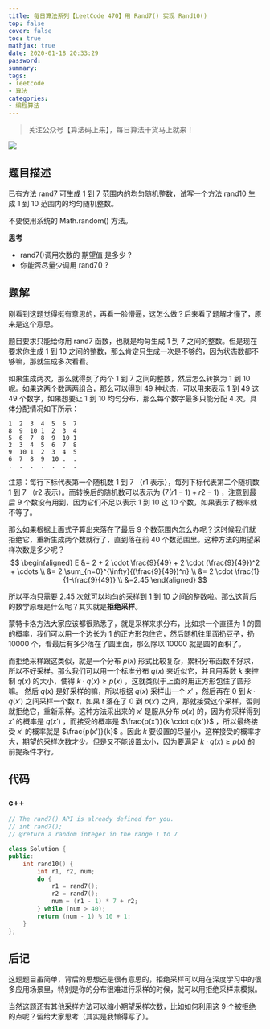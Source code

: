 ```yaml
---
title: 每日算法系列【LeetCode 470】用 Rand7() 实现 Rand10()
top: false
cover: false
toc: true
mathjax: true
date: 2020-01-18 20:33:29
password:
summary:
tags:
- leetcode
- 算法
categories:
- 编程算法
---
```


> 关注公众号【算法码上来】，每日算法干货马上就来！

![](/medias/contact.jpg)

## 题目描述
已有方法 rand7 可生成 1 到 7 范围内的均匀随机整数，试写一个方法 rand10 生成 1 到 10 范围内的均匀随机整数。

不要使用系统的 Math.random() 方法。

**思考**
* rand7()调用次数的 期望值 是多少 ?
* 你能否尽量少调用 rand7() ?


## 题解
刚看到这题觉得挺有意思的，再看一脸懵逼，这怎么做？后来看了题解才懂了，原来是这个意思。

题目要求只能给你用 rand7 函数，也就是均匀生成 1 到 7 之间的整数。但是现在要求你生成 1 到 10 之间的整数，那么肯定只生成一次是不够的，因为状态数都不够嘛，那就生成多次看看。

如果生成两次，那么就得到了两个 1 到 7 之间的整数，然后怎么转换为 1 到 10 呢。如果这两个数两两组合，那么可以得到 49 种状态，可以用来表示 1 到 49 这 49 个数字，如果想要让 1 到 10 均匀分布，那么每个数字最多只能分配 4 次。具体分配情况如下所示：
```text
1  2  3  4  5  6  7
8  9  10 1  2  3  4
5  6  7  8  9  10 1
2  3  4  5  6  7  8
9  10 1  2  3  4  5
6  7  8  9  10 .  .
.  .  .  .  .  .  .
```
注意：每行下标代表第一个随机数 1 到 7 （r1 表示），每列下标代表第二个随机数 1 到 7 （r2 表示）。而转换后的随机数可以表示为 $(7 (r1 - 1) + r2 - 1) % 10 + 1$ ，注意到最后 9 个数没有用到，因为它们不足以表示 1 到 10 这 10 个数，如果表示了概率就不等了。

那么如果根据上面式子算出来落在了最后 9 个数范围内怎么办呢？这时候我们就拒绝它，重新生成两个数就行了，直到落在前 40 个数范围里。这种方法的期望采样次数是多少呢？
$$
    \begin{aligned}
        E &= 2 + 2 \cdot \frac{9}{49} + 2 \cdot (\frac{9}{49})^2 + \cdots \\
        &= 2 \sum_{n=0}^{\infty}{(\frac{9}{49})^n} \\
        &= 2 \cdot \frac{1}{1-\frac{9}{49}} \\
        &=2.45
    \end{aligned}
$$

所以平均只需要 2.45 次就可以均匀的采样到 1 到 10 之间的整数啦。那么这背后的数学原理是什么呢？其实就是**拒绝采样**。

蒙特卡洛方法大家应该都很熟悉了，就是采样来求分布，比如求一个直径为 1 的圆的概率，我们可以用一个边长为 1 的正方形包住它，然后随机往里面扔豆子，扔 10000 个，看最后有多少落在了圆里面，那么除以 10000 就是圆的面积了。

而拒绝采样跟这类似，就是一个分布 $p(x)$ 形式比较复杂，累积分布函数不好求，所以不好采样。那么我们可以用一个标准分布 $q(x)$ 来近似它，并且用系数 $k$ 来控制 $q(x)$ 的大小，使得 $k \cdot q(x) \ge p(x)$ ，这就类似于上面的用正方形包住了圆形嘛。 然后 $q(x)$ 是好采样的嘛，所以根据 $q(x)$ 采样出一个 $x'$ ，然后再在 0 到 $k \cdot q(x')$ 之间采样一个数 $t$，如果 $t$ 落在了 0 到 $p(x')$ 之间，那就接受这个采样，否则就拒绝它，重新采样。这种方法采出来的 $x'$ 是服从分布 $p(x)$ 的，因为你采样得到 $x'$ 的概率是 $q(x')$ ，而接受的概率是 $\frac{p(x')}{k \cdot q(x')}$ ，所以最终接受 $x'$ 的概率就是 $\frac{p(x')}{k}$ 。因此 $k$ 要设置的尽量小，这样接受的概率才大，期望的采样次数才少。但是又不能设置太小，因为要满足 $k \cdot q(x) \ge p(x)$ 的前提条件才行。

## 代码
### c++
```cpp
// The rand7() API is already defined for you.
// int rand7();
// @return a random integer in the range 1 to 7

class Solution {
public:
    int rand10() {
        int r1, r2, num;
        do {
            r1 = rand7();
            r2 = rand7();
            num = (r1 - 1) * 7 + r2;
        } while (num > 40);
        return (num - 1) % 10 + 1;
    }
};
```

## 后记
这题题目虽简单，背后的思想还是很有意思的，拒绝采样可以用在深度学习中的很多应用场景里，特别是你的分布很难进行采样的时候，就可以用拒绝采样来模拟。

当然这题还有其他采样方法可以缩小期望采样次数，比如如何利用这 9 个被拒绝的点呢？留给大家思考（其实是我懒得写了）。